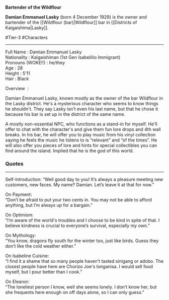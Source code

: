 **Bartender of the Wildflour**

**Damian Emmanuel Lasky** (born 4 December 1929) is the owner and bartender of the [[Wildflour (bar)|Wildflour]] bar in [[Districts of Kaigaishima|Lasky]].

#Tier-3 #Characters 

---
Full Name : Damian Emmanuel Lasky  
Nationality : Kaigaishiman (1st Gen Isabeliño Immigrant)  
Pronouns (WOKE!!) : he/they  
Age : 28  
Height : 5’11  
Hair : Black  
  

Overview  :  
  

Damian Emmanuel Lasky, known mostly as the owner of the bar Wildflour in the Lasky district. He's a mysterious character who seems to know things he shouldn't. They say Lasky isn't even his last name, but that he chose it because his bar is set up in the district of the same name.

  

A mostly non-essential NPC, who functions as a stand-in for myself. He'll offer to chat with the character's and give them fun lore drops and 4th wall breaks. In his bar, he will offer you to play music from his vinyl collection saying he feels the music he listens to is “relevant” and “of the times”. He will also offer you pieces of lore and hints for special collectibles you can find around the island. Implied that he is the god of this world.

### Quotes
---
Self-Introduction:
“Well good day to you! It’s always a pleasure meeting new customers, new faces. My name? Damian. Let’s leave it at that for now.”  
  
On Payment:  
“Don’t be afraid to put your two cents in. You may not be able to afford anything, but I’m always up for a bargain.”  
  
On Optimism:  
“I’m aware of the world's troubles and I choose to be kind in spite of that. I believe kindness is crucial to everyone’s survival, especially my own.”  
  
On Mythology:  
“You know, dragons fly south for the winter too, just like birds. Guess they don’t like the cold weather either.”  
  
On Isabeline Cuisine:  
“I find it a shame that so many people haven't tasted sinigang or adobo. The closest people have here are Chorizo Joe's longanisa. I would sell food myself, but I pour better than I cook.”  
  
On Eleanor:  
“The loneliest person I know, well she seems lonely. I don’t know her, but she frequents here enough on off days alone, so I can only guess.”